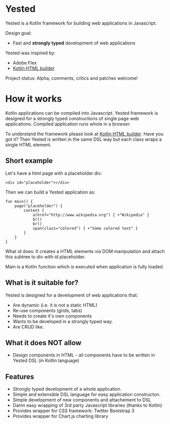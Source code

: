 Yested
======
Yested is a Kotlin framework for building web applications in Javascript. 

Design goal:
* Fast and **strongly typed** development of web applications

Yested was inspired by:
* Adobe Flex
* [Kotlin HTML builder](http://kotlinlang.org/docs/reference/type-safe-builders.html)

Project status: Alpha, comments, critics and patches welcome!

# How it works
Kotlin applications can be compiled into Javascript. Yested framework is designed for a strongly typed constructions of single page web applications. Compiled application runs whole in a browser. 

To understand the framework please look at [Kotlin HTML builder](http://kotlinlang.org/docs/reference/type-safe-builders.html).
Have you got it?
Then Yested is written in the same DSL way but each class wraps a single HTML element. 

## Short example
Let's have a html page with a placeholder div:
```
<div id="placeholder"></div>
```

Then we can build a Yested application as:
```
fun main() {
    page("placeholder") {
        content {
            a(href="http://www.wikipedia.org") { +"Wikipedia" }
            br()
            br()
            span(clazz="colored") { +"Some colored text" }
        }
    }
}
```
What id does: It creates a HTML elements via DOM manipulation and attach this subtree to div with id placeholder.

Main is a Kotlin function which is executed when application is fully loaded.

## What is it suitable for?
Yested is designed for a development of web applications that:
* Are dynamic (i.e. it is not a static HTML)
* Re-use components (grids, tabs)
* Needs to create it's own components
* Wants to be developed in a strongly typed way.
* Are CRUD like.

## What it does NOT allow
* Design components in HTML - all components have to be written in Yested DSL (in Kotlin language)

## Features
* Strongly typed development of a whole application.
* Simple and extensible DSL language for easy application constructon.
* Simple development of new components and attachement to DSL
* Damn easy wrapping of 3rd party Javascript libraries (thanks to Kotlin)
* Provides wrapper for CSS framework: Twitter Bootstrap 3
* Provides wrapper for Chart.js charting library 
